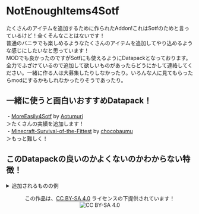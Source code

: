 # NotEnoughItems4Sotf
たくさんのアイテムを追加するために作られたAddon!これはSotfのためと言っているけど！全くそんなことはないです！<br>
普通のバニラでも楽しめるようなたくさんのアイテムを追加してやり込めるような感じにしたいなと思っています！<br>
MODでも良かったのですがSotfにも使えるようにDatapackとなっております。<br>
全力でふざけているので追加して欲しいものがあったらどうにかして連絡してください。一緒に作る人は大募集したりしなかったり。いろんな人に見てもらったらmodにするかもしれなかったりそうであったり。

## 一緒に使うと面白いおすすめDatapack！
・[MoreEasily4Sotf](https://github.com/Aotumuri/MoreEasily4Sotf) by [Aotumuri](https://github.com/Aotumuri)<br>
＞たくさんの実績を追加します！<br>
・[Minecraft-Survival-of-the-Fittest](https://github.com/chocobaumu/Minecraft-Survival-of-the-Fittest) by [chocobaumu](https://github.com/chocobaumu)<br>
＞もっと難しく！<br>

## このDatapackの良いのかよくないのかわからない特徴！
<details>
<summary>追加されるものの例</summary>
<details>
<summary>装備系統</summary>
まだない
</details>
<details>
<summary>武器系統</summary>
まだない！
</details>
<details>
<summary>その他</summary>
魔法の杖
いくつかの種類があるよ！クリーパーを消し飛ばすだけの魔法の杖も！
誰が使うの！
</details>
</details>


<p align="center">
  この作品は、<a href="https://creativecommons.org/licenses/by-sa/4.0/deed">CC BY-SA 4.0</a> ライセンスの下提供されています！<br>
<img src="https://licensebuttons.net/l/by-sa/4.0/88x31.png" alt="CC BY-SA 4.0"><br>
</p>
